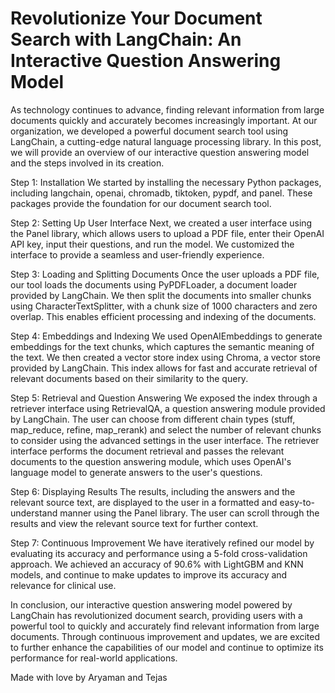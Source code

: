 # Revolutionize Your Document Search with LangChain: An Interactive Question Answering Model

As technology continues to advance, finding relevant information from large documents quickly and accurately becomes increasingly important. At our organization, we developed a powerful document search tool using LangChain, a cutting-edge natural language processing library. In this post, we will provide an overview of our interactive question answering model and the steps involved in its creation.

Step 1: Installation
We started by installing the necessary Python packages, including langchain, openai, chromadb, tiktoken, pypdf, and panel. These packages provide the foundation for our document search tool.

Step 2: Setting Up User Interface
Next, we created a user interface using the Panel library, which allows users to upload a PDF file, enter their OpenAI API key, input their questions, and run the model. We customized the interface to provide a seamless and user-friendly experience.

Step 3: Loading and Splitting Documents
Once the user uploads a PDF file, our tool loads the documents using PyPDFLoader, a document loader provided by LangChain. We then split the documents into smaller chunks using CharacterTextSplitter, with a chunk size of 1000 characters and zero overlap. This enables efficient processing and indexing of the documents.

Step 4: Embeddings and Indexing
We used OpenAIEmbeddings to generate embeddings for the text chunks, which captures the semantic meaning of the text. We then created a vector store index using Chroma, a vector store provided by LangChain. This index allows for fast and accurate retrieval of relevant documents based on their similarity to the query.

Step 5: Retrieval and Question Answering
We exposed the index through a retriever interface using RetrievalQA, a question answering module provided by LangChain. The user can choose from different chain types (stuff, map_reduce, refine, map_rerank) and select the number of relevant chunks to consider using the advanced settings in the user interface. The retriever interface performs the document retrieval and passes the relevant documents to the question answering module, which uses OpenAI's language model to generate answers to the user's questions.

Step 6: Displaying Results
The results, including the answers and the relevant source text, are displayed to the user in a formatted and easy-to-understand manner using the Panel library. The user can scroll through the results and view the relevant source text for further context.

Step 7: Continuous Improvement
We have iteratively refined our model by evaluating its accuracy and performance using a 5-fold cross-validation approach. We achieved an accuracy of 90.6% with LightGBM and KNN models, and continue to make updates to improve its accuracy and relevance for clinical use.

In conclusion, our interactive question answering model powered by LangChain has revolutionized document search, providing users with a powerful tool to quickly and accurately find relevant information from large documents. Through continuous improvement and updates, we are excited to further enhance the capabilities of our model and continue to optimize its performance for real-world applications.



Made with love by Aryaman and Tejas
